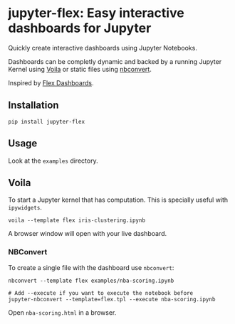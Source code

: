# jupyter-flex: Easy interactive dashboards for Jupyter

Quickly create interactive dashboards using Jupyter Notebooks.

Dashboards can be completly dynamic and backed by a running Jupyter Kernel using [Voila](https://github.com/voila-dashboards/voila)
or static files using [nbconvert](https://nbconvert.readthedocs.io/en/latest/).

Inspired by [Flex Dashboards](https://rmarkdown.rstudio.com/flexdashboard/).

## Installation

```
pip install jupyter-flex
```

## Usage

Look at the `examples` directory.

## Voila

To start a Jupyter kernel that has computation.
This is specially useful with `ipywidgets`.

```
voila --template flex iris-clustering.ipynb
```

A browser window will open with your live dashboard.

### NBConvert

To create a single file with the dashboard use `nbconvert`:

```
nbconvert --template flex examples/nba-scoring.ipynb

# Add --execute if you want to execute the notebook before
jupyter-nbconvert --template=flex.tpl --execute nba-scoring.ipynb
```

Open `nba-scoring.html` in a browser.
